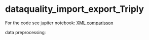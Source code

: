 # dataquality_import_export_Triply

For the code see jupiter notebook: [XML comparisson](https://nbviewer.org/github/cultureelerfgoed/dataquality_import_export_Triply/blob/main/xml-check.ipynb?flush_cache=true)

data preprocessing: 
